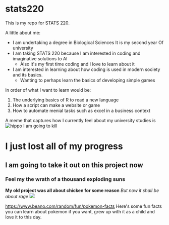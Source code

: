 # stats220
This is my repo for STATS 220. 

A little about me:

- I am undertaking a degree in Biological Sciences
  It is my second year Of university
- I am taking STATS 220 because I am interested in coding and imaginative solutions to AI
  - Also it's my first time coding and I love to learn about it 
- I am interested in learning about how coding is used in modern society and its basics.
  - Wanting to perhaps learn the basics of developing simple games

In order of what I want to learn would be:
1. The underlying basics of R to read a new language
2. How a script can make a website or game
3. How to automate menial tasks such as excel in a business context

A meme that captures how I currently feel about my university studies is ![hippo](https://media3.giphy.com/media/aUovxH8Vf9qDu/giphy.gif)
I am going to kill 
# I just lost all of my progress
## I am going to take it out on this project now
### Feel my the wrath of a thousand exploding suns
**My old project was all about chicken for some reason**
_But now it shall be about rage_
![](https://encrypted-tbn2.gstatic.com/images?q=tbn:ANd9GcTuUsFAgXIm9ZenS2IjPch_p41MFf7L6lODsiwgg-cs5Ifn0PeYJBGhSMTva3L97yWiNsyP3T5ho5-lQFGT9LMTNY7GOBCjtNLNofxR)

https://www.beano.com/random/fun/pokemon-facts Here's some fun facts you can learn about pokemon if you want, grew up with it as a child and love it to this day.
